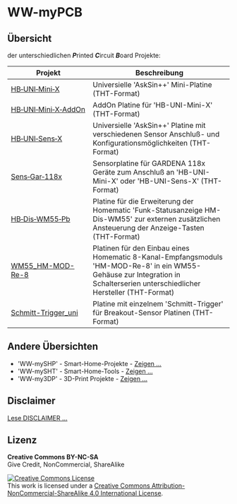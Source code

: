 # WW-myPCB

## Übersicht

der unterschiedlichen <b>_P_</b>rinted <b>_C_</b>ircuit <b>_B_</b>oard Projekte:

 | **Projekt** | **Beschreibung** |
 | --- | --- |
 | [HB‑UNI‑Mini‑X](./PCB_HB-UNI-Mini-X/README.md "Zeigen ...") | Universielle 'AskSin++' Mini-Platine (THT-Format) |
 | [HB‑UNI‑Mini‑X‑AddOn](./PCB_HB-UNI-Mini-X-AddOn/README.md "Zeigen ...") | AddOn Platine für 'HB-UNI-Mini-X' (THT-Format) |
 | [HB‑UNI‑Sens‑X](./PCB_HB-UNI-Sens-X/README.md "Zeigen ...") | Universielle 'AskSin++' Platine mit verschiedenen Sensor Anschluß- und Konfigurationsmöglichkeiten (THT-Format) |
 | [Sens‑Gar‑118x](./PCB_Sens-Gar-118x/README.md "Zeigen ...") | Sensorplatine für GARDENA 118x Geräte zum Anschluß an 'HB-UNI-Mini-X' oder 'HB-UNI-Sens-X' (THT-Format) |
 | [HB‑Dis‑WM55‑Pb](./PCB_HB-Dis-WM55-Pb/README.md "Zeigen ...") | Platine für die Erweiterung der Homematic 'Funk-Statusanzeige HM-Dis-WM55' zur externen zusätzlichen Ansteuerung der Anzeige-Tasten (THT-Format) |
 | [WM55_HM-MOD-Re-8](./PCB_WM55_HM-MOD-Re-8/README.md "Zeigen ...") | Platinen für den Einbau eines Homematic 8-Kanal-Empfangsmoduls 'HM-MOD-Re-8' in ein WM55-Gehäuse zur Integration in Schalterserien unterschiedlicher Hersteller (THT-Format) |
 | [Schmitt-Trigger_uni](./PCB_Schmitt-Trigger_uni/README.md "Zeigen ...") | Platine mit einzelnem 'Schmitt-Trigger' für Breakout-Sensor Platinen (THT-Format) |

## Andere Übersichten
- 'WW-mySHP' - Smart-Home-Projekte - [Zeigen ...](https://github.com/wolwin/WW-mySHP/blob/master/README.md)
- 'WW-mySHT' - Smart-Home-Tools - [Zeigen ...](https://github.com/wolwin/WW-mySHT/blob/master/README.md)
- 'WW-my3DP' - 3D-Print Projekte - [Zeigen ...](https://github.com/wolwin/WW-my3DP/blob/master/README.md)

## Disclaimer
[Lese DISCLAIMER ...](DISCLAIMER.md "Lesen ...")

## Lizenz

**Creative Commons BY-NC-SA**<br>
Give Credit, NonCommercial, ShareAlike

<a rel="license" href="http://creativecommons.org/licenses/by-nc-sa/4.0/"><img alt="Creative Commons License" style="border-width:0" src="https://i.creativecommons.org/l/by-nc-sa/4.0/88x31.png" /></a><br />This work is licensed under a <a rel="license" href="http://creativecommons.org/licenses/by-nc-sa/4.0/">Creative Commons Attribution-NonCommercial-ShareAlike 4.0 International License</a>.

